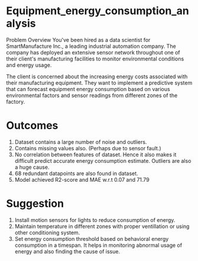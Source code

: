 # Equipment_energy_consumption_analysis

Problem Overview
You've been hired as a data scientist for SmartManufacture Inc., a leading industrial automation company. The company has deployed an extensive sensor network throughout one of their client's manufacturing facilities to monitor environmental conditions and energy usage.

The client is concerned about the increasing energy costs associated with their manufacturing equipment. They want to implement a predictive system that can forecast equipment energy consumption based on various environmental factors and sensor readings from different zones of the factory.


# Outcomes

1. Dataset contains a large number of noise and outliers.
2. Contains missing values also. (Perhaps due to sensor fault.)
3. No correlation between features of dataset. Hence it also makes it difficult predict accurate energy consumption estimate. Outliers are also a huge cause.
4. 68 redundant datapoints are also found in dataset.
5. Model achieved R2-score and MAE w.r.t 0.07 and 71.79

# Suggestion

1. Install motion sensors for lights to reduce consumption of energy.
2. Maintain temperature in different zones with proper ventillation or using other conditioning system.
3. Set energy consumption threshold based on behavioral energy consumption in a timespan. It helps in monitoring abnormal usage of energy and also finding the cause of issue.
